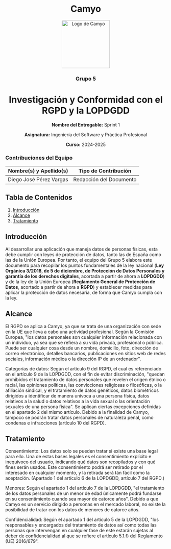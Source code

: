 <h1 align="center">
  Camyo
</h1>

<p align="center">
  <img src="https://i.imgur.com/C72nY4p.png" alt="Logo de Camyo" width="150">
</p>

<h3 align="center">
  <strong>Grupo 5</strong>
</h3>

<h1 align="center">
  <strong>Investigación y Conformidad con el RGPD y la LOPDGDD</strong>
</h1>

<p align="center">
  <strong>Nombre del Entregable:</strong> Sprint 1
</p>
<p align="center">
  <strong>Asignatura:</strong> Ingeniería del Software y Práctica Profesional  
</p>
<p align="center">
  <strong>Curso:</strong> 2024-2025  
</p>

### Contribuciones del Equipo

| Nombre(s) y Apellido(s)          | Tipo de Contribución          |
|----------------------------------|-------------------------------|
| Diego José Pérez Vargas          | Redacción del Documento       |

## Tabla de Contenidos

1. [Introducción](#introducción)
2. [Alcance](#alcance)
3. [Tratamiento](#tratamiento)

## Introducción

Al desarrollar una aplicación que maneja datos de personas físicas, esta debe cumplir con leyes de protección de datos, tanto las de España como las de la Unión Europea. Por tanto, el equipo del Grupo 5 elabora este documento para recopilar los puntos fundamentales de la ley nacional (**Ley Orgánica 3/2018, de 5 de diciembre, de Protección de Datos Personales y garantía de los derechos digitales**, acortada a partir de ahora a **LOPDGDD**) y de la ley de la Unión Europea (**Reglamento General de Protección de Datos**, acortado a partir de ahora a **RGPD**) y establecer medidas para aplicar la protección de datos necesaria, de forma que Camyo cumpla con la ley.

## Alcance

El RGPD se aplica a Camyo, ya que se trata de una organización con sede en la UE que lleva a cabo una actividad profesional. Según la Comisión Europea, "los datos personales son cualquier información relacionada con un individuo, ya sea que se refiera a su vida privada, profesional o pública. Puede ser cualquier cosa desde un nombre, domicilio, foto, dirección de correo electrónico, detalles bancarios, publicaciones en sitios web de redes sociales, información médica o la dirección IP de un ordenador".

Categorías de datos: Según el artículo 9 del RGPD, el cual es referenciado en el artículo 9 de la LOPDGDD, con el fin de evitar discriminación, "quedan prohibidos el tratamiento de datos personales que revelen el origen étnico o racial, las opiniones políticas, las convicciones religiosas o filosóficas, o la afiliación sindical, y el tratamiento de datos genéticos, datos biométricos dirigidos a identificar de manera unívoca a una persona física, datos relativos a la salud o datos relativos a la vida sexual o las orientación sexuales de una persona física". Se aplican ciertas excepciones definidas en el apartado 2 del mismo artículo. Debido a la finalidad de Camyo, tampoco se podrán tratar datos personales de naturaleza penal, como condenas e infracciones (artículo 10 del RGPD).

## Tratamiento

Consentimiento: Los datos solo se pueden tratar si existe una base legal para ello. Una de estas bases legales es el consentimiento explícito e inequívoco del usuario, indicando qué datos son recopilados y con qué fines serán usados. Este consentimiento podrá ser retirado por el interesado en cualquier momento, y la retirada será tán fácil como la aceptación. (Apartado 1 del artículo 6 de la LOPDGDD, artículo 7 del RGPD.)

Menores: Según el apartado 1 del artículo 7 de la LOPDGDD, "el tratamiento de los datos personales de un menor de edad únicamente podrá fundarse en su consentimiento cuando sea mayor de catorce años". Debido a que Camyo es un servicio dirigido a personas en el mercado laboral, no existe la posibilidad de tratar con los datos de menores de catorce años.

Confidencialidad: Según el apartado 1 del artículo 5 de la LOPDGDD, "los responsables y encargados del tratamiento de datos así como todas las personas que intervengan en cualquier fase de este estarán sujetas al deber de confidencialidad al que se refiere el artículo 5.1.f) del Reglamento (UE) 2016/679". 